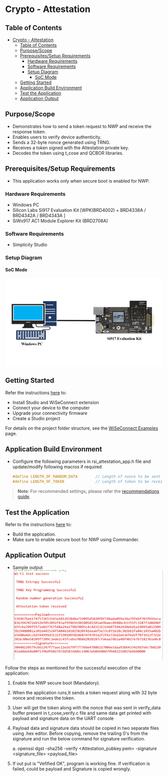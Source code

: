 # Crypto - Attestation

## Table of Contents

- [Crypto - Attestation](#crypto---attestation)
  - [Table of Contents](#table-of-contents)
  - [Purpose/Scope](#purposescope)
  - [Prerequisites/Setup Requirements](#prerequisitessetup-requirements)
    - [Hardware Requirements](#hardware-requirements)
    - [Software Requirements](#software-requirements)
    - [Setup Diagram](#setup-diagram)
      - [SoC Mode](#soc-mode)
  - [Getting Started](#getting-started)
  - [Application Build Environment](#application-build-environment)
  - [Test the Application](#test-the-application)
  - [Application Output](#application-output)

## Purpose/Scope

- Demonstrates how to send a token request to NWP and receive the response token.
- Enables users to verify device authenticity.
- Sends a 32-byte nonce generated using TRNG.
- Receives a token signed with the Attestation private key.
- Decodes the token using t_cose and QCBOR libraries.

## Prerequisites/Setup Requirements

- This application works only when secure boot is enabled for NWP.

### Hardware Requirements

- Windows PC
- Silicon Labs Si917 Evaluation Kit [WPK(BRD4002) + BRD4338A / BRD4342A / BRD4343A ]
- SiWx917 AC1 Module Explorer Kit (BRD2708A)
 
### Software Requirements

- Simplicity Studio

### Setup Diagram

#### SoC Mode

  ![Figure: Introduction](resources/readme/setup_diagram_soc.png)

## Getting Started

Refer the instructions [here](https://docs.silabs.com/wiseconnect/latest/wiseconnect-getting-started/) to:

- Install Studio and WiSeConnect extension
- Connect your device to the computer
- Upgrade your connectivity firmware
- Create a Studio project

For details on the project folder structure, see the [WiSeConnect Examples](https://docs.silabs.com/wiseconnect/latest/wiseconnect-examples/#example-folder-structure) page.

## Application Build Environment

- Configure the following parameters in rsi_attestation_app.h file and update/modify following macros if required

   ```c
   #define LENGTH_OF_RANDOM_DATA        // Length of nonce to be sent along with the attestation request
   #define LENGTH_OF_TOKEN              // Length of token to be received
   ```

> **Note**: For recommended settings, please refer the [recommendations guide](https://docs.silabs.com/wiseconnect/latest/wiseconnect-developers-guide-prog-recommended-settings/).

## Test the Application

Refer to the instructions [here](https://docs.silabs.com/wiseconnect/latest/wiseconnect-getting-started/) to:

- Build the application.
- Make sure to enable secure boot for NWP using Commander.

## Application Output

- Sample output
![Output](resources/readme/output.png)

Follow the steps as mentioned for the successful execution of the application:

1. Enable the NWP secure boot (Mandatory).
2. When the application runs,It sends a token request along with 32 byte nonce and receives the token. 
3. User will get the token along with the nonce that was sent in verify_data buffer present in t_cose_verify.c file and same data get printed with payload and signature data on the UART console
4. Payload data and signature data should be copied in two separate files using .hex editor. Before copying, remove the trailing 0's from the signature and run the below command for signature verification.

      a. openssl dgst -sha256 -verify <Attestation_pubkey.pem> -signature <signature_file> <payload_file>

5. If out put is "Vefified OK", program is working fine. If  verification is failed, could be payload and Signature is copied wrongly.

